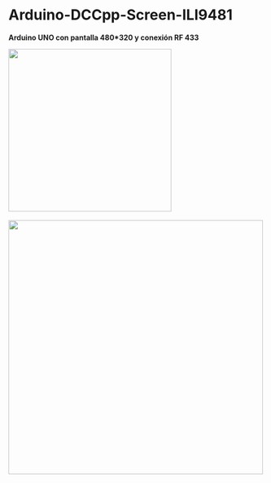 # Arduino-DCCpp-Screen-ILI9481

**Arduino UNO con pantalla 480*320 y conexión RF 433**


<img src="http://lamaquetade.infotronikblog.com/assets/images/Arduino/Pantallas/pantalla_diagrama/pantalla_diagrama_vias_01.png" height="320" />
<br>


<br>
<img src="http://lamaquetade.infotronikblog.com/assets/images/Arduino/Pantallas/pantalla_diagrama/pantalla_diagrama_vias_00.png" height="500" />
<br>
